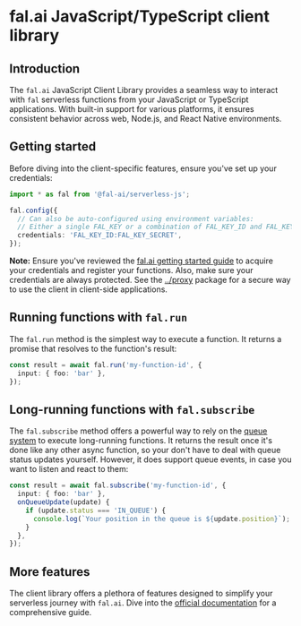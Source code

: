 # fal.ai JavaScript/TypeScript client library

## Introduction

The `fal.ai` JavaScript Client Library provides a seamless way to interact with `fal` serverless functions from your JavaScript or TypeScript applications. With built-in support for various platforms, it ensures consistent behavior across web, Node.js, and React Native environments.

## Getting started

Before diving into the client-specific features, ensure you've set up your credentials:

```ts
import * as fal from '@fal-ai/serverless-js';

fal.config({
  // Can also be auto-configured using environment variables:
  // Either a single FAL_KEY or a combination of FAL_KEY_ID and FAL_KEY_SECRET
  credentials: 'FAL_KEY_ID:FAL_KEY_SECRET',
});
```

**Note:** Ensure you've reviewed the [fal.ai getting started guide](https://fal.ai/docs) to acquire your credentials and register your functions. Also, make sure your credentials are always protected. See the [../proxy](../proxy) package for a secure way to use the client in client-side applications.

## Running functions with `fal.run`

The `fal.run` method is the simplest way to execute a function. It returns a promise that resolves to the function's result:

```ts
const result = await fal.run('my-function-id', {
  input: { foo: 'bar' },
});
```

## Long-running functions with `fal.subscribe`

The `fal.subscribe` method offers a powerful way to rely on the [queue system](https://www.fal.ai/docs/function-endpoints/queue) to execute long-running functions. It returns the result once it's done like any other async function, so your don't have to deal with queue status updates yourself. However, it does support queue events, in case you want to listen and react to them:

```ts
const result = await fal.subscribe('my-function-id', {
  input: { foo: 'bar' },
  onQueueUpdate(update) {
    if (update.status === 'IN_QUEUE') {
      console.log(`Your position in the queue is ${update.position}`);
    }
  },
});
```

## More features

The client library offers a plethora of features designed to simplify your serverless journey with `fal.ai`. Dive into the [official documentation](https://fal.ai/docs) for a comprehensive guide.
